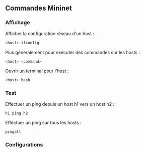 ## Commandes Mininet

### Affichage
Afficher la configuration réseau d'un host :
```bash
<host> ifconfig
```
Plus généralement pour exécuter des commandes sur les hosts :
```bash
<host> <command>
```
Ouvrir un terminal pour l'host :
```bash
<host> bash
```


### Test
Effectuer un ping depuis un host h1 vers un host h2 :
```bash
h1 ping h2
```

Effectuer un ping sur tous les hosts :
```bash
pingall
```

### Configurations
